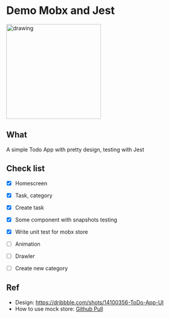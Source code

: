 # Demo Mobx and Jest
<img src="https://user-images.githubusercontent.com/29300612/190923302-89e997ed-c833-41a2-a08f-cb21b25b8fe7.png" alt="drawing" width="250"/>

## What
A simple Todo App with pretty design, testing with Jest

## Check list
- [x] Homescreen
- [x] Task, category
- [x] Create task
- [x] Some component with snapshots testing
- [x] Write unit test for mobx store
- [ ] Animation
- [ ] Drawler
- [ ] Create new category


## Ref
- Design: https://dribbble.com/shots/14100356-ToDo-App-UI
- How to use mock store: [Github Pull](https://github.com/mobxjs/mobx-state-tree/pull/690/files)

